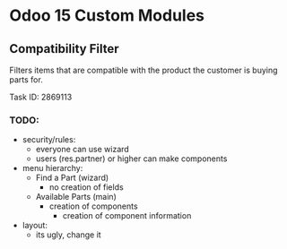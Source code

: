 # Odoo 15 Custom Modules

## Compatibility Filter

Filters items that are compatible with the product the
customer is buying parts for.

Task ID: 2869113

### TODO:
- security/rules:
    - everyone can use wizard
    - users (res.partner) or higher can make components
- menu hierarchy:
    - Find a Part (wizard)
        - no creation of fields
    - Available Parts (main)
        - creation of components
            - creation of component information
- layout:
    - its ugly, change it